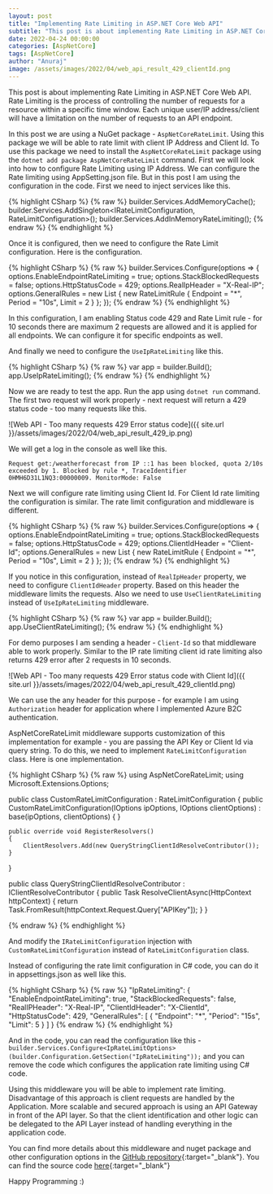 ```yaml
---
layout: post
title: "Implementing Rate Limiting in ASP.NET Core Web API"
subtitle: "This post is about implementing Rate Limiting in ASP.NET Core Web API. Rate Limiting is the process of controlling the number of requests for a resource within a specific time window. Each unique user/IP address/client will have a limitation on the number of requests to an API endpoint."
date: 2022-04-24 00:00:00
categories: [AspNetCore]
tags: [AspNetCore]
author: "Anuraj"
image: /assets/images/2022/04/web_api_result_429_clientId.png
---
```

This post is about implementing Rate Limiting in ASP.NET Core Web API. Rate Limiting is the process of controlling the number of requests for a resource within a specific time window. Each unique user/IP address/client will have a limitation on the number of requests to an API endpoint.

In this post we are using a NuGet package - `AspNetCoreRateLimit`. Using this package we will be able to rate limit with client IP Address and Client Id. To use this package we need to install the `AspNetCoreRateLimit` package using the `dotnet add package AspNetCoreRateLimit` command. First we will look into how to configure Rate Limiting using IP Address. We can configure the Rate limiting using AppSetting.json file. But in this post I am using the configuration in the code. First we need to inject services like this.

{% highlight CSharp %}
{% raw %}
builder.Services.AddMemoryCache();
builder.Services.AddSingleton<IRateLimitConfiguration, RateLimitConfiguration>();
builder.Services.AddInMemoryRateLimiting();
{% endraw %}
{% endhighlight %}

Once it is configured, then we need to configure the Rate Limit configuration. Here is the configuration.

{% highlight CSharp %}
{% raw %}
builder.Services.Configure<IpRateLimitOptions>(options =>
{
    options.EnableEndpointRateLimiting = true;
    options.StackBlockedRequests = false;
    options.HttpStatusCode = 429;
    options.RealIpHeader = "X-Real-IP";
    options.GeneralRules = new List<RateLimitRule>
        {
            new RateLimitRule
            {
                Endpoint = "*",
                Period = "10s",
                Limit = 2
            }
        };
});
{% endraw %}
{% endhighlight %}

In this configuration, I am enabling Status code 429 and Rate Limit rule - for 10 seconds there are maximum 2 requests are allowed and it is applied for all endpoints. We can configure it for specific endpoints as well.

And finally we need to configure the `UseIpRateLimiting` like this.

{% highlight CSharp %}
{% raw %}
var app = builder.Build();
app.UseIpRateLimiting();
{% endraw %}
{% endhighlight %}

Now we are ready to test the app. Run the app using `dotnet run` command. The first two request will work properly - next request will return a 429 status code - too many requests like this.

![Web API - Too many requests 429 Error status code]({{ site.url }}/assets/images/2022/04/web_api_result_429_ip.png)

We will get a log in the console as well like this.

`Request get:/weatherforecast from IP ::1 has been blocked, quota 2/10s exceeded by 1. Blocked by rule *, TraceIdentifier 0HMH6D31L1NQ3:00000009. MonitorMode: False`

Next we will configure rate limiting using Client Id. For Client Id rate limiting the configuration is similar. The rate limit configuration and middleware is different.

{% highlight CSharp %}
{% raw %}
builder.Services.Configure<IpRateLimitOptions>(options =>
{
    options.EnableEndpointRateLimiting = true;
    options.StackBlockedRequests = false;
    options.HttpStatusCode = 429;
    options.ClientIdHeader = "Client-Id";
    options.GeneralRules = new List<RateLimitRule>
        {
            new RateLimitRule
            {
                Endpoint = "*",
                Period = "10s",
                Limit = 2
            }
        };
});
{% endraw %}
{% endhighlight %}

If you notice in this configuration, instead of `RealIpHeader` property, we need to configure `ClientIdHeader` property. Based on this header the middleware limits the requests. Also we need to use `UseClientRateLimiting` instead of `UseIpRateLimiting` middleware. 

{% highlight CSharp %}
{% raw %}
var app = builder.Build();
app.UseClientRateLimiting();
{% endraw %}
{% endhighlight %}

For demo purposes I am sending a header - `Client-Id` so that middleware able to work properly. Similar to the IP rate limiting client id rate limiting also returns 429 error after 2 requests in 10 seconds.

![Web API - Too many requests 429 Error status code with Client Id]({{ site.url }}/assets/images/2022/04/web_api_result_429_clientId.png)

We can use the any header for this purpose - for example I am using `Authorization` header for application where I implemented Azure B2C authentication. 

AspNetCoreRateLimit middleware supports customization of this implementation for example - you are passing the API Key or Client Id via query string. To do this, we need to implement `RateLimitConfiguration` class. Here is one implementation.

{% highlight CSharp %}
{% raw %}
using AspNetCoreRateLimit;
using Microsoft.Extensions.Options;

public class CustomRateLimitConfiguration : RateLimitConfiguration
{
    public CustomRateLimitConfiguration(IOptions<IpRateLimitOptions> ipOptions, 
        IOptions<ClientRateLimitOptions> clientOptions)
        : base(ipOptions, clientOptions)
    {
    }

    public override void RegisterResolvers()
    {
        ClientResolvers.Add(new QueryStringClientIdResolveContributor());
    }
}

public class QueryStringClientIdResolveContributor : IClientResolveContributor
{
    public Task<string> ResolveClientAsync(HttpContext httpContext)
    {
        return Task.FromResult<string>(httpContext.Request.Query["APIKey"]);
    }
}

{% endraw %}
{% endhighlight %}

And modify the `IRateLimitConfiguration` injection with `CustomRateLimitConfiguration` instead of `RateLimitConfiguration` class. 

Instead of configuring the rate limit configuration in C# code, you can do it in appsettings.json as well like this.

{% highlight CSharp %}
{% raw %}
"IpRateLimiting": {
    "EnableEndpointRateLimiting": true,
    "StackBlockedRequests": false,
    "RealIPHeader": "X-Real-IP",
    "ClientIdHeader": "X-ClientId",
    "HttpStatusCode": 429,
    "GeneralRules": [
        {
        "Endpoint": "*",
        "Period": "15s",
        "Limit": 5
        }
    ]
}
{% endraw %}
{% endhighlight %}

And in the code, you can read the configuration like this - `builder.Services.Configure<IpRateLimitOptions>(builder.Configuration.GetSection("IpRateLimiting"));` and you can remove the code which configures the application rate limiting using C# code.

Using this middleware you will be able to implement rate limiting. Disadvantage of this approach is client requests are handled by the Application. More scalable and secured approach is using an API Gateway in front of the API layer. So that the client identification and other logic can be delegated to the API Layer instead of handling everything in the application code. 

You can find more details about this middleware and nuget package and other configuration options in the [GitHub repository](https://github.com/stefanprodan/AspNetCoreRateLimit){:target="_blank"}. You can find the source code [here](https://github.com/anuraj/AspNetCoreSamples/tree/master/RateLimitWebApi){:target="_blank"}

Happy Programming :)